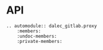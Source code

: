 # API

```{eval-rst}
.. automodule:: dalec_gitlab.proxy
    :members:
    :undoc-members:
    :private-members:
```
